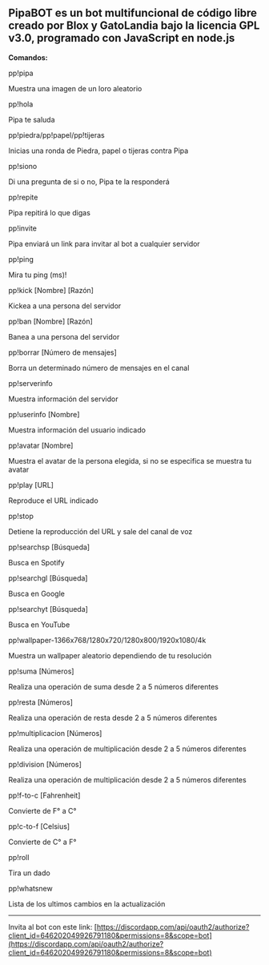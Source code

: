 **PipaBOT es un bot multifuncional de código libre creado por Blox y GatoLandia bajo la licencia GPL v3.0, programado con JavaScript en node.js**
------------------------------------------------
**Comandos:**

pp!pipa

Muestra una imagen de un loro aleatorio

pp!hola

Pipa te saluda

pp!piedra/pp!papel/pp!tijeras

Inicias una ronda de Piedra, papel o tijeras contra Pipa

pp!siono

Di una pregunta de si o no, Pipa te la responderá

pp!repite

Pipa repitirá lo que digas

pp!invite

Pipa enviará un link para invitar al bot a cualquier servidor

pp!ping

Mira tu ping (ms)!

pp!kick [Nombre] [Razón]

Kickea a una persona del servidor

pp!ban [Nombre] [Razón]

Banea a una persona del servidor

pp!borrar [Número de mensajes]

Borra un determinado número de mensajes en el canal

pp!serverinfo

Muestra información del servidor

pp!userinfo [Nombre]

Muestra información del usuario indicado

pp!avatar [Nombre]

Muestra el avatar de la persona elegida, si no se especifica se muestra tu avatar

pp!play [URL]

Reproduce el URL indicado

pp!stop

Detiene la reproducción del URL y sale del canal de voz

pp!searchsp [Búsqueda]

Busca en Spotify

pp!searchgl [Búsqueda]

Busca en Google

pp!searchyt [Búsqueda]

Busca en YouTube

pp!wallpaper-1366x768/1280x720/1280x800/1920x1080/4k

Muestra un wallpaper aleatorio dependiendo de tu resolución

pp!suma [Números]

Realiza una operación de suma desde 2 a 5 números diferentes

pp!resta [Números]

Realiza una operación de resta desde 2 a 5 números diferentes

pp!multiplicacion [Números]

Realiza una operación de multiplicación desde 2 a 5 números diferentes

pp!division [Números]

Realiza una operación de multiplicación desde 2 a 5 números diferentes

pp!f-to-c [Fahrenheit]

Convierte de F° a C°

pp!c-to-f [Celsius]

Convierte de C° a F°

pp!roll

Tira un dado

pp!whatsnew

Lista de los ultimos cambios en la actualización

------------------------------------------------

Invita al bot con este link: [https://discordapp.com/api/oauth2/authorize?client_id=646202049926791180&permissions=8&scope=bot](https://discordapp.com/api/oauth2/authorize?client_id=646202049926791180&permissions=8&scope=bot)
